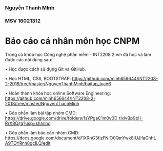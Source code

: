 ### **Nguyễn Thanh MInh**

### **MSV 16021312**

#
# Báo cáo cá nhân môn học CNPM

Trong cả khóa học Công nghệ phần mềm - INT2208 2 em đã học và làm được các nội dung sau:

•	Học được cách sử dụng Git và GitHub.
 
•	Học HTML, CSS, BOOTSTRAP: https://github.com/minh656644/INT2208-2-2018/tree/master/NguyenThanhMinh/baitap_tuan6

•	Hoàn thành khóa học online Software Engineering: https://github.com/minh656644/INT2208-2-2018/tree/master/NguyenThanhMinh

•	Góp phần làm bài tập nhóm CMD: https://drive.google.com/drive/folders/1sYPgaC1m0v0D_tIxlvBp9bH-RrX8Qjtq?usp=sharing

• Góp phần làm báo cáo nhóm CMD: https://docs.google.com/document/d/1XRnG3fizFNlO0QmYwk8lUJIfaGhhLA9TOYRnh8gcILQ/edit

